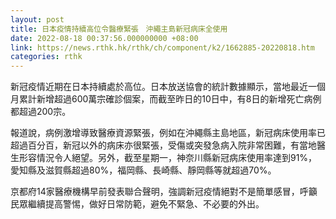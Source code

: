 ```yaml
---
layout: post
title: 日本疫情持續高位令醫療緊張　沖繩主島新冠病床全使用
date: 2022-08-18 00:37:56.000000000 +08:00
link: https://news.rthk.hk/rthk/ch/component/k2/1662885-20220818.htm
categories: rthk
---
```


新冠疫情近期在日本持續處於高位。日本放送協會的統計數據顯示，當地最近一個月累計新增超過600萬宗確診個案，而截至昨日的10日中，有8日的新增死亡病例都超過200宗。

報道說，病例激增導致醫療資源緊張，例如在沖繩縣主島地區，新冠病床使用率已超過百分百，新冠以外的病床亦很緊張，受傷或突發急病入院非常困難，有當地醫生形容情況令人絕望。另外，截至星期一，神奈川縣新冠病床使用率達到91%，愛知縣及滋賀縣超過80%，福岡縣、長崎縣、靜岡縣等就超過70%。

京都府14家醫療機構早前發表聯合聲明，強調新冠疫情絕對不是簡單感冒，呼籲民眾繼續提高警惕，做好日常防範，避免不緊急、不必要的外出。
